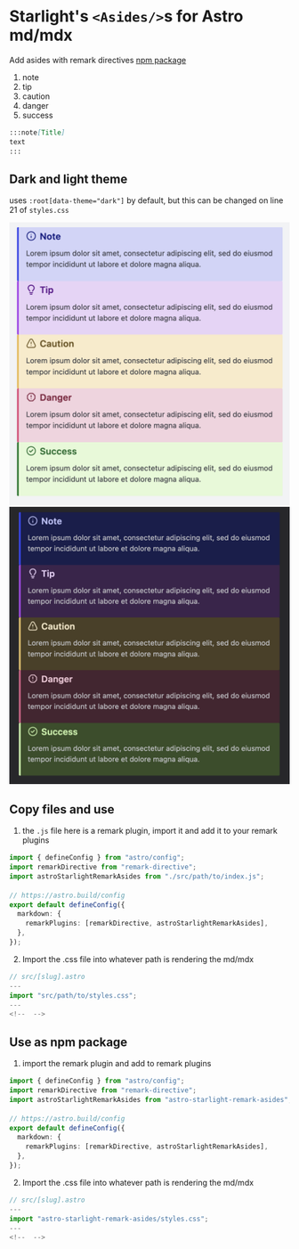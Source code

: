 # Starlight's `<Asides/>`s for Astro md/mdx

Add asides with remark directives
[npm package](https://www.npmjs.com/package/astro-starlight-remark-asides)

1. note
2. tip
3. caution
4. danger
5. success

```md
:::note[Title]
text
:::
```

## Dark and light theme

uses `:root[data-theme="dark"]` by default, but this can be changed on line 21 of `styles.css`

![light theme example](./imgs/light.png)
![dark theme example](./imgs/dark.png)

## Copy files and use

1. the `.js` file here is a remark plugin, import it and add it to your remark plugins

```ts
import { defineConfig } from "astro/config";
import remarkDirective from "remark-directive";
import astroStarlightRemarkAsides from "./src/path/to/index.js";

// https://astro.build/config
export default defineConfig({
  markdown: {
    remarkPlugins: [remarkDirective, astroStarlightRemarkAsides],
  },
});
```

2. Import the .css file into whatever path is rendering the md/mdx

```ts
// src/[slug].astro
---
import "src/path/to/styles.css";
---
<!--  -->
```

## Use as npm package

1. import the remark plugin and add to remark plugins

```ts
import { defineConfig } from "astro/config";
import remarkDirective from "remark-directive";
import astroStarlightRemarkAsides from "astro-starlight-remark-asides";

// https://astro.build/config
export default defineConfig({
  markdown: {
    remarkPlugins: [remarkDirective, astroStarlightRemarkAsides],
  },
});
```

2. Import the .css file into whatever path is rendering the md/mdx

```ts
// src/[slug].astro
---
import "astro-starlight-remark-asides/styles.css";
---
<!--  -->
```

